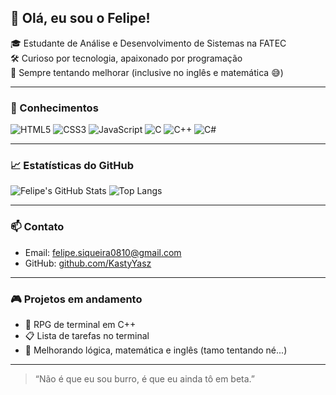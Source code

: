 ## 👋 Olá, eu sou o Felipe!

🎓 Estudante de Análise e Desenvolvimento de Sistemas na FATEC  
🛠️ Curioso por tecnologia, apaixonado por programação  
🚀 Sempre tentando melhorar (inclusive no inglês e matemática 😅)  

---

### 🧠 Conhecimentos

![HTML5](https://img.shields.io/badge/-HTML5-E34F26?style=flat&logo=html5&logoColor=fff)
![CSS3](https://img.shields.io/badge/-CSS3-1572B6?style=flat&logo=css3)
![JavaScript](https://img.shields.io/badge/-JavaScript-F7DF1E?style=flat&logo=javascript&logoColor=000)
![C](https://img.shields.io/badge/-C-00599C?style=flat&logo=c&logoColor=fff)
![C++](https://img.shields.io/badge/-C++-00599C?style=flat&logo=cplusplus&logoColor=fff)
![C#](https://img.shields.io/badge/-C%23-239120?style=flat&logo=csharp&logoColor=fff)

---

### 📈 Estatísticas do GitHub

![Felipe's GitHub Stats](https://github-readme-stats.vercel.app/api?username=KastyYasz&show_icons=true&theme=radical)
![Top Langs](https://github-readme-stats.vercel.app/api/top-langs/?username=KastyYasz&layout=compact&theme=radical)

---

### 📫 Contato

- Email: [felipe.siqueira0810@gmail.com](mailto:felipe.siqueira0810@gmail.com)  
- GitHub: [github.com/KastyYasz](https://github.com/KastyYasz)  

---

### 🎮 Projetos em andamento

- 🔧 RPG de terminal em C++
- 📋 Lista de tarefas no terminal
- 🚧 Melhorando lógica, matemática e inglês (tamo tentando né...)

---

> “Não é que eu sou burro, é que eu ainda tô em beta.”

